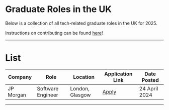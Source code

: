 # Graduate Roles in the UK
Below is a collection of all tech-related graduate roles in the UK for 2025.

Instructions on contributing can be found [here](https://github.com/devzenq/Graduate-Roles-UK/blob/main/CONTRIBUTE.md)!

---

# List

| Company | Role | Location | Application Link | Date Posted |
| -------- | -------- | -------- | -------- | -------- |
| JP Morgan | Software Engineer | London, Glasgow | [Apply](https://jpmc.fa.oraclecloud.com/hcmUI/CandidateExperience/en/sites/CX_1001/job/210505691) | 24 April 2024 |

---

